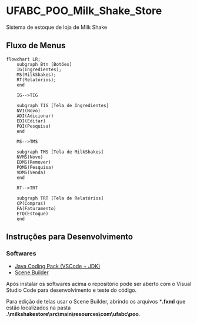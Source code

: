 <h1>UFABC_POO_Milk_Shake_Store</h1>
Sistema de estoque de loja de Milk Shake


<h2>Fluxo de Menus</h2>

```mermaid
flowchart LR;
    subgraph Btn [Botões]
    IG(Ingredientes);
    MS(MilkShakes);
    RT(Relatórios);
    end

    IG-->TIG

    subgraph TIG [Tela de Ingredientes]
    NVI(Novo)
    ADI(Adicionar)
    EDI(Editar)
    PQI(Pesquisa)
    end

    MS-->TMS

    subgraph TMS [Tela de MilkShakes]
    NVMS(Novo)
    EDMS(Remover)
    PQMS(Pesquisa)
    VDMS(Venda)
    end

    RT-->TRT

    subgraph TRT [Tela de Relatórios]
    CP(Compras)
    FA(Faturamento)
    ETQ(Estoque)
    end
```

<h2>Instruções para Desenvolvimento</h2>
<h3>Softwares</h3>
 
 - [Java Coding Pack (VSCode + JDK)](https://aka.ms/vscode-java-installer-win)
 - [Scene Builder](https://download2.gluonhq.com/scenebuilder/18.0.0/install/win/SceneBuilder-18.0.0.msi)

Após instalar os softwares acima o repositório pode ser aberto com o Visual Studio Code para desenvolvimento e teste do código.

Para edição de telas usar o Scene Builder, abrindo os arquivos ***.fxml** que estão localizados na pasta **.\milkshakestore\src\main\resources\com\ufabc\poo**.
